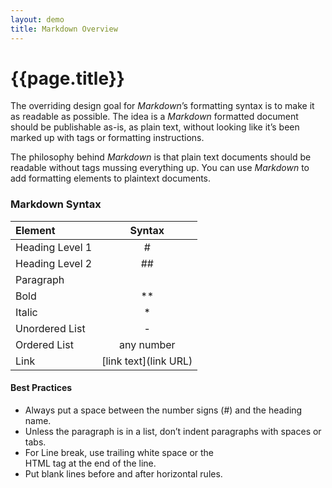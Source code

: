 ```yaml
---
layout: demo
title: Markdown Overview
---
```


# {{page.title}}

<p> The overriding design goal for <i> Markdown</i>’s formatting syntax is to make it as readable as possible. The idea is a <i> Markdown </i> formatted document should be publishable as-is, as plain text, without looking like it’s been marked up with tags or formatting instructions. </p>

<p> The philosophy behind <i> Markdown </i> is that plain text documents should be readable without tags mussing everything up. You can use <i> Markdown </i> to add formatting elements to plaintext documents. </p>

### Markdown Syntax

| Element | Syntax |
|:---|:---:|
| Heading Level 1 | # |
| Heading Level 2 | ## |
| Paragraph | <p> |
| Bold | ** |
| Italic | * |
| Unordered List | - |
| Ordered List | any number |
| Link | [link text](link URL) |

#### Best Practices

- Always put a space between the number signs (#) and the heading name.
- Unless the paragraph is in a list, don’t indent paragraphs with spaces or tabs.
- For Line break, use trailing white space or the <br> HTML tag at the end of the line.
- Put blank lines before and after horizontal rules.

